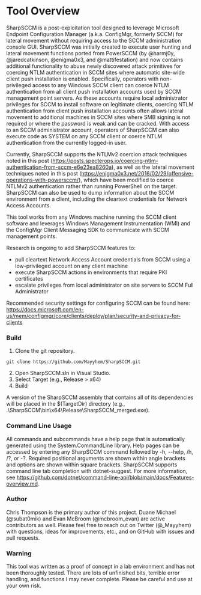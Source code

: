 # Tool Overview
SharpSCCM is a post-exploitation tool designed to leverage Microsoft Endpoint Configuration Manager (a.k.a. ConfigMgr, formerly SCCM) for lateral movement without requiring access to the SCCM administration console GUI. SharpSCCM was initially created to execute user hunting and lateral movement functions ported from PowerSCCM (by @harmj0y, @jaredcatkinson, @enigma0x3, and @mattifestation) and now contains additional functionality to abuse newly discovered attack primitives for coercing NTLM authentication in SCCM sites where automatic site-wide client push installation is enabled. Specifically, operators with non-privileged access to any Windows SCCM client can coerce NTLM authentication from all client push installation accounts used by SCCM management point servers. As these accounts require local administrator privileges for SCCM to install software on legitimate clients, coercing NTLM authentication from client push installation accounts often allows lateral movement to additional machines in SCCM sites where SMB signing is not required or where the password is weak and can be cracked. With access to an SCCM administrator account, operators of SharpSCCM can also execute code as SYSTEM on any SCCM client or coerce NTLM authentication from the currently logged-in user.

Currently, SharpSCCM supports the NTLMv2 coercion attack techniques noted in this post (https://posts.specterops.io/coercing-ntlm-authentication-from-sccm-e6e23ea8260a), as well as the lateral movement techniques noted in this post (https://enigma0x3.net/2016/02/29/offensive-operations-with-powersccm/), which have been modified to coerce NTLMv2 authentication rather than running PowerShell on the target. SharpSCCM can also be used to dump information about the SCCM environment from a client, including the cleartext credentials for Network Access Accounts.
 
This tool works from any Windows machine running the SCCM client software and leverages Windows Management Instrumentation (WMI) and the ConfigMgr Client Messaging SDK to communicate with SCCM management points.

Research is ongoing to add SharpSCCM features to:
- pull cleartext Network Access Account credentials from SCCM using a low-privileged account on any client machine
- execute SharpSCCM actions in environments that require PKI certificates
- escalate privileges from local administrator on site servers to SCCM Full Administrator

Recommended security settings for configuring SCCM can be found here: https://docs.microsoft.com/en-us/mem/configmgr/core/clients/deploy/plan/security-and-privacy-for-clients

### Build
1. Clone the git repository.
```
git clone https://github.com/Mayyhem/SharpSCCM.git
```
2. Open SharpSCCM.sln in Visual Studio.
3. Select Target (e.g., Release > x64)
4. Build

A version of the SharpSCCM assembly that contains all of its dependencies will be placed in the $(TargetDir) directory (e.g., .\SharpSCCM\bin\x64\Release\SharpSCCM_merged.exe).

### Command Line Usage
All commands and subcommands have a help page that is automatically generated using the System.CommandLine library. Help pages can be accessed by entering any SharpSCCM command followed by -h, --help, /h, /?, or -?. Required positional arguments are shown within angle brackets and options are shown within square brackets. SharpSCCM supports command line tab completion with dotnet-suggest. For more information, see https://github.com/dotnet/command-line-api/blob/main/docs/Features-overview.md.

### Author
Chris Thompson is the primary author of this project. Duane Michael (@subat0mik) and Evan McBroom (@mcbroom_evan) are active contributors as well. Please feel free to reach out on Twitter (@_Mayyhem) with questions, ideas for improvements, etc., and on GitHub with issues and pull requests.

### Warning
This tool was written as a proof of concept in a lab environment and has not been thoroughly tested. There are lots of unfinished bits, terrible error handling, and functions I may never complete. Please be careful and use at your own risk.